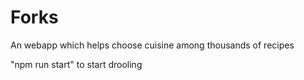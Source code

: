 # Forks
An webapp which helps choose cuisine among thousands of recipes

"npm run start" to start drooling
